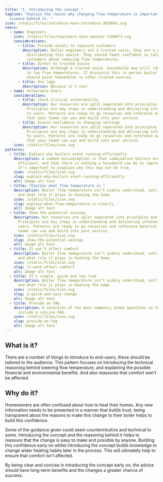```yaml
---
title: "1. Introducing the concept "
tagline: "Explain the reason why changing flow temperature is important, and the
  science behind it. "
icon: /static/files/introduce-noun-introduce-3859941.svg
users:
  - name: Engineers
    icon: /static/files/engineers-noun-spanner-1360673.svg
    considerations:
      - title: Provide assets to reassure customers
        description: Boiler engineers are a trusted voice, they are a powerful way of
          distributing this advice. They should feeel confident in talking to
          cutsomers about reducing flow temperatures.
      - title: Direct to trusted voices
        description: Although a trusted voice, households may still take time to adjust
          to low flow temperatures. If discussin this in person boiler engineers
          should point households to other trusted sources.
      - title: Use lego
        description: Because it's cool
  - name: Vulnerable Users
    considerations:
      - title: Check clinical vulnerability
        description: Our resources are split seperated into principles and patterns.
          Principles are key steps in understanding and delivering information
          to users. Patterns are ready to go resources and reference material
          that your teams can use and build into your service.
      - title: Ensure confidence in changing settings
        description: Our resources are split seperated into principles and patterns.
          Principles are key steps in understanding and delivering information
          to users. Patterns are ready to go resources and reference material
          that your teams can use and build into your service.
    icon: /static/files/icon.svg
patterns:
  - title: Explain why boilers arent running efficiently
    description: A common misconception is that combination boilers are already very
      efficient, and that there is nothing a household can do to improve this.
      It’s important to exaplain why this may not be true.
    icon: /static/files/icon.svg
    slug: explain-why-boilers-arent-running-efficiently
    alt: Image alt text
  - title: "Explain what flow temperature is "
    description: Boiler flow temeprature isn’t widely understood, outline what it is
      and what role it plays in heating the home.
    icon: /static/files/icon.svg
    slug: explain-what-flow-temperature-is-clearly
    alt: Image alt text
  - title: Show the potential savings
    description: Our resources are split seperated into principles and patterns.
      Principles are key steps in understanding and delivering information to
      users. Patterns are ready to go resources and reference material that your
      teams can use and build into your service.
    icon: /static/files/icon.svg
    slug: show-the-potential-savings
    alt: Image alt text
  - title: It won’t affect comfort
    description: Boiler flow temeprature isn’t widely understood, outline what it is
      and what role it plays in heating the home.
    icon: /static/files/icon.svg
    slug: it-wont-affect-comfort
    alt: Image alt text
  - title: It’s simple, quick and low risk
    description: Boiler flow temeprature isn’t widely understood, outline what it is
      and what role it plays in heating the home.
    icon: /static/files/icon.svg
    slug: a-quick-and-easy-change
    alt: Image alt text
  - title: Provide an FAQ
    description: A selection of the most commonly asked questions so that you can
      include a concise FAQ.
    icon: /static/files/icon.svg
    slug: provide-an-faq
    alt: Image alt text
---
```

## What is it?

There are a number of things to introduce to end-users, these should be tailored to the audience. This pattern focuses on introducing the technical reasoning behind lowering flow temperature, and explaining the possible financial and environmental benefits. And also reassures that comfort won’t be affected.

## Why do it?

Homeowners are often confused about how to heat their homes. Any new information needs to be presented in a manner that builds trust, being transparent about the reasons to make this change to their boiler helps to build this confidence.

Some of the guidance given could seem counterintuitive and technical to some. Introducing the concept and the reasoning behind it helps to reassure that the change is easy to make and possible by anyone. Building this confidence early on whilst introducing the concept builds knowledge to change wider heating habits later in the process. This will ultimately help to ensure that comfort isn’t affected.

By being clear and concise in introducing the concept early on, the advice should have long-term benefits and the changes a greater chance of success.